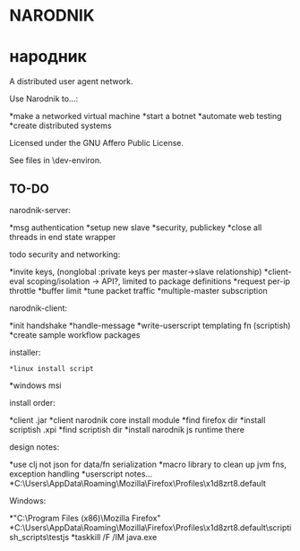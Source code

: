 # NARODNIK
# народник

A distributed user agent network.

Use Narodnik to...:

*make a networked virtual machine
*start a botnet
*automate web testing
*create distributed systems

Licensed under the GNU Affero Public License.

See files in \dev-environ.

## TO-DO

narodnik-server:

*msg authentication
*setup new slave
*security, publickey
*close all threads in end state wrapper

todo security and networking: 

*invite keys, (nonglobal :private keys per master->slave relationship)
*client-eval scoping/isolation -> API?, limited to package definitions
*request per-ip throttle
*buffer limit
*tune packet traffic
*multiple-master subscription

narodnik-client:

*init handshake
*handle-message
*write-userscript templating fn (scriptish)
*create sample workflow packages

installer:

    *linux install script
*windows msi

install order:

*client .jar
*client narodnik core install module
*find firefox dir
*install scriptish .xpi
*find scriptish dir
*install narodnik js runtime there

design notes:

*use clj not json for data/fn serialization
*macro library to clean up jvm fns, exception handling
*userscript notes...
*C:\Users\\AppData\Roaming\Mozilla\Firefox\Profiles\x1d8zrt8.default

Windows:

*"C:\Program Files (x86)\Mozilla Firefox\"
*C:\Users\\AppData\Roaming\Mozilla\Firefox\Profiles\x1d8zrt8.default\scriptish_scripts\testjs
*taskkill /F /IM java.exe
    
